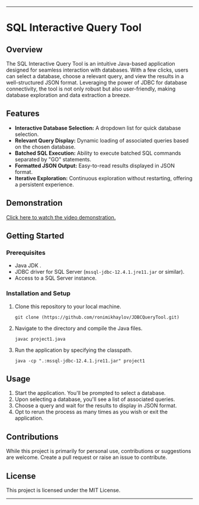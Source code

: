 
---

# SQL Interactive Query Tool

## Overview

The SQL Interactive Query Tool is an intuitive Java-based application designed for seamless interaction with databases. With a few clicks, users can select a database, choose a relevant query, and view the results in a well-structured JSON format. Leveraging the power of JDBC for database connectivity, the tool is not only robust but also user-friendly, making database exploration and data extraction a breeze.

## Features

- **Interactive Database Selection:** A dropdown list for quick database selection.
- **Relevant Query Display:** Dynamic loading of associated queries based on the chosen database.
- **Batched SQL Execution:** Ability to execute batched SQL commands separated by "GO" statements.
- **Formatted JSON Output:** Easy-to-read results displayed in JSON format.
- **Iterative Exploration:** Continuous exploration without restarting, offering a persistent experience.

## Demonstration

[Click here to watch the video demonstration.](URL_PLACEHOLDER)



## Getting Started

### Prerequisites

- Java JDK .
- JDBC driver for SQL Server (`mssql-jdbc-12.4.1.jre11.jar` or similar).
- Access to a SQL Server instance.

### Installation and Setup

1. Clone this repository to your local machine.
   ```
   git clone (https://github.com/ronimikhaylov/JDBCQueryTool.git)
   ```


2. Navigate to the directory and compile the Java files.
   ```
   javac project1.java
   ```

3. Run the application by specifying the classpath.
   ```
   java -cp ".:mssql-jdbc-12.4.1.jre11.jar" project1
   ```

## Usage

1. Start the application. You'll be prompted to select a database.
2. Upon selecting a database, you'll see a list of associated queries.
3. Choose a query and wait for the results to display in JSON format.
4. Opt to rerun the process as many times as you wish or exit the application.

## Contributions

While this project is primarily for personal use, contributions or suggestions are welcome. Create a pull request or raise an issue to contribute.

## License

This project is licensed under the MIT License.

---
